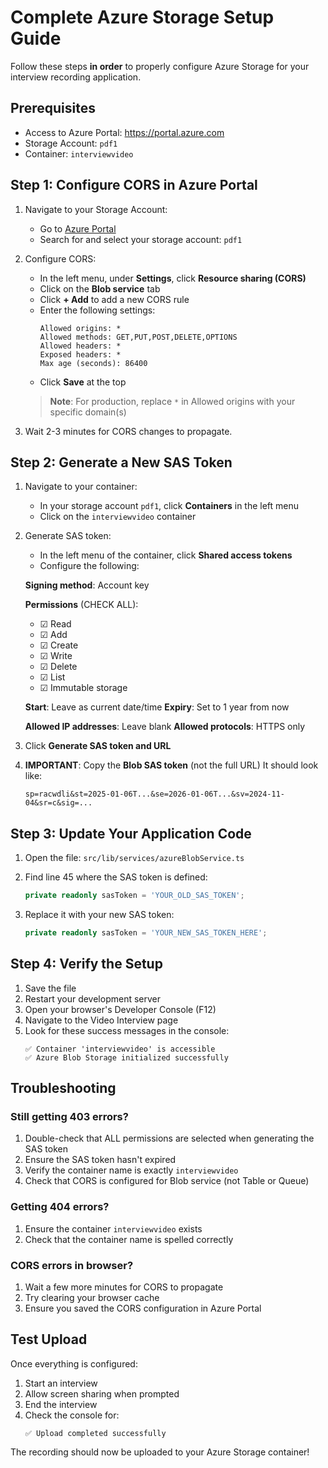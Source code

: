 # Complete Azure Storage Setup Guide

Follow these steps **in order** to properly configure Azure Storage for your interview recording application.

## Prerequisites
- Access to Azure Portal: https://portal.azure.com
- Storage Account: `pdf1`
- Container: `interviewvideo`

## Step 1: Configure CORS in Azure Portal

1. Navigate to your Storage Account:
   - Go to [Azure Portal](https://portal.azure.com)
   - Search for and select your storage account: `pdf1`

2. Configure CORS:
   - In the left menu, under **Settings**, click **Resource sharing (CORS)**
   - Click on the **Blob service** tab
   - Click **+ Add** to add a new CORS rule
   - Enter the following settings:
     ```
     Allowed origins: *
     Allowed methods: GET,PUT,POST,DELETE,OPTIONS
     Allowed headers: *
     Exposed headers: *
     Max age (seconds): 86400
     ```
   - Click **Save** at the top

   > **Note**: For production, replace `*` in Allowed origins with your specific domain(s)

3. Wait 2-3 minutes for CORS changes to propagate.

## Step 2: Generate a New SAS Token

1. Navigate to your container:
   - In your storage account `pdf1`, click **Containers** in the left menu
   - Click on the `interviewvideo` container

2. Generate SAS token:
   - In the left menu of the container, click **Shared access tokens**
   - Configure the following:

   **Signing method**: Account key

   **Permissions** (CHECK ALL):
   - ☑ Read
   - ☑ Add  
   - ☑ Create
   - ☑ Write
   - ☑ Delete
   - ☑ List
   - ☑ Immutable storage

   **Start**: Leave as current date/time
   **Expiry**: Set to 1 year from now

   **Allowed IP addresses**: Leave blank
   **Allowed protocols**: HTTPS only

3. Click **Generate SAS token and URL**

4. **IMPORTANT**: Copy the **Blob SAS token** (not the full URL)
   It should look like:
   ```
   sp=racwdli&st=2025-01-06T...&se=2026-01-06T...&sv=2024-11-04&sr=c&sig=...
   ```

## Step 3: Update Your Application Code

1. Open the file: `src/lib/services/azureBlobService.ts`

2. Find line 45 where the SAS token is defined:
   ```typescript
   private readonly sasToken = 'YOUR_OLD_SAS_TOKEN';
   ```

3. Replace it with your new SAS token:
   ```typescript
   private readonly sasToken = 'YOUR_NEW_SAS_TOKEN_HERE';
   ```

## Step 4: Verify the Setup

1. Save the file
2. Restart your development server
3. Open your browser's Developer Console (F12)
4. Navigate to the Video Interview page
5. Look for these success messages in the console:
   ```
   ✅ Container 'interviewvideo' is accessible
   ✅ Azure Blob Storage initialized successfully
   ```

## Troubleshooting

### Still getting 403 errors?
1. Double-check that ALL permissions are selected when generating the SAS token
2. Ensure the SAS token hasn't expired
3. Verify the container name is exactly `interviewvideo`
4. Check that CORS is configured for Blob service (not Table or Queue)

### Getting 404 errors?
1. Ensure the container `interviewvideo` exists
2. Check that the container name is spelled correctly

### CORS errors in browser?
1. Wait a few more minutes for CORS to propagate
2. Try clearing your browser cache
3. Ensure you saved the CORS configuration in Azure Portal

## Test Upload

Once everything is configured:
1. Start an interview
2. Allow screen sharing when prompted
3. End the interview
4. Check the console for:
   ```
   ✅ Upload completed successfully
   ```

The recording should now be uploaded to your Azure Storage container! 